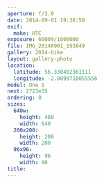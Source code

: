 ```yaml
---
aperture: f/2.0
date: 2014-09-01 19:38:50
exif:
  make: HTC
exposure: 60009/1000000
file: IMG_20140901_193849
gallery: 2014-bike
layout: gallery-photo
location:
  latitude: 56.330402361111
  longitude: -2.8099718055556
model: One S
next: 2723e35
ordering: 0
sizes:
  640w:
    height: 480
    width: 640
  200x200:
    height: 200
    width: 200
  96x96:
    height: 96
    width: 96
title: 
---
```

